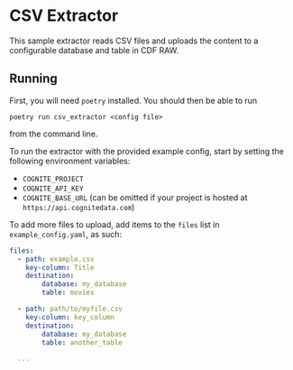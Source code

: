 CSV Extractor
=============

This sample extractor reads CSV files and uploads the content to a configurable
database and table in CDF RAW.


## Running

First, you will need `poetry` installed. You should then be able to run

```
poetry run csv_extractor <config file>
```

from the command line.

To run the extractor with the provided example config, start by setting the
following environment variables:

 * `COGNITE_PROJECT`
 * `COGNITE_API_KEY`
 * `COGNITE_BASE_URL` (can be omitted if your project is hosted at
   `https://api.cognitedata.com`)


To add more files to upload, add items to the `files` list in
`example_config.yaml`, as such:

``` yaml
files:
  - path: example.csv
    key-column: Title
    destination:
        database: my_database
        table: movies

  - path: path/to/myfile.csv
    key-column: key_column
    destination:
        database: my_database
        table: another_table

  ...
```
